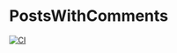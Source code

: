 # PostsWithComments

[![CI](https://github.com/GreyRuler/PostsWithComments/actions/workflows/main.yml/badge.svg)](https://github.com/GreyRuler/PostsWithComments/actions/workflows/main.yml)

